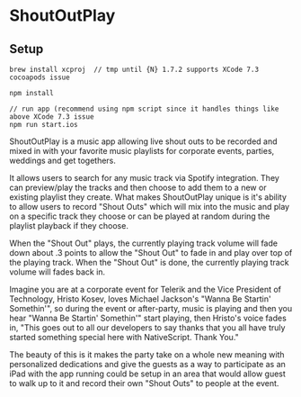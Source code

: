 # ShoutOutPlay

## Setup

```
brew install xcproj  // tmp until {N} 1.7.2 supports XCode 7.3 cocoapods issue

npm install

// run app (recommend using npm script since it handles things like above XCode 7.3 issue
npm run start.ios
```

ShoutOutPlay is a music app allowing live shout outs to be recorded and mixed in with your favorite music playlists for corporate events, parties, weddings and get togethers.

It allows users to search for any music track via Spotify integration. They can preview/play the tracks and then choose to add them to a new or existing playlist they create. What makes ShoutOutPlay unique is it's ability to allow users to record "Shout Outs" which will mix into the music and play on a specific track they choose or can be played at random during the playlist playback if they choose.

When the "Shout Out" plays, the currently playing track volume will fade down about .3 points to allow the "Shout Out" to fade in and play over top of the playing track. When the "Shout Out" is done, the currently playing track volume will fades back in.

Imagine you are at a corporate event for Telerik and the Vice President of Technology, Hristo Kosev, loves Michael Jackson's "Wanna Be Startin' Somethin'", so during the event or after-party, music is playing and then you hear "Wanna Be Startin' Somethin'" start playing, then Hristo's voice fades in, "This goes out to all our developers to say thanks that you all have truly started something special here with NativeScript. Thank You."

The beauty of this is it makes the party take on a whole new meaning with personalized dedications and give the guests as a way to participate as an iPad with the app running could be setup in an area that would allow guest to walk up to it and record their own "Shout Outs" to people at the event.